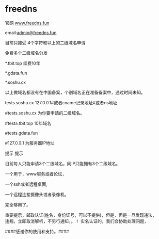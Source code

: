 # freedns
官网 www.freedns.fun

email:admin@freedns.fun

目前只接受 4个字符和以上的二级域名申请

免费多个二级域名分发

*.tbit.top 续费10年

*.gdata.fun

*.soshu.cx 

以上做域名都没有在中国备案，个别域名正在准备备案中，通过时间未知。

tests.soshu.cx 127.0.0.1#或者cname记录地址#或者ns地址


#tests.soshu.cx 为你要申请的二级域名。

#testa.tbit.top 10年域名

#tests.gdata.fun

#127.0.0.1 为服务器IP地址

提示 提示  

目前每人只能申请3个二级域名，同IP只能拥有3个二级域名。

一个用于，www服务或者论坛，

一个ssh或者远程桌面,

一个远程连接摄像头或者录像机。

完全够用了。


重要提示，邮政认证(姓名，身份证号，可以不提供)，但是，但是一旦发现违法，违规，立即取消解析，不另行通知。。！ 实名认证的，我们会协助处理问题，

####感谢你的使用和支持。####




